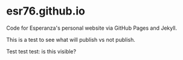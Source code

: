 # esr76.github.io
Code for Esperanza's personal website via GitHub Pages and Jekyll.

This is a test to see what will publish vs not publish.

Test test test: is this visible?
